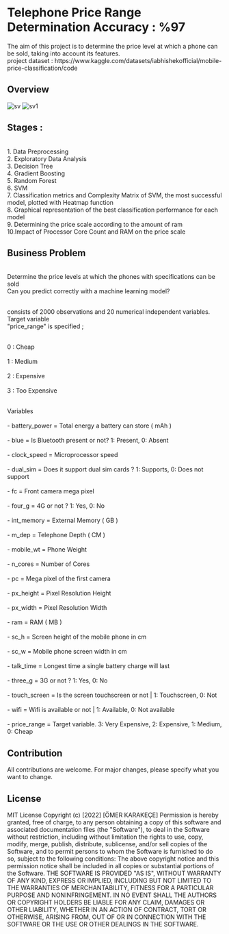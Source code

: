 <h1>Telephone Price Range Determination Accuracy : %97 </h1>
The aim of this project is to determine the price level at which a phone can be sold, taking into account its features.
<br>project dataset : https://www.kaggle.com/datasets/iabhishekofficial/mobile-price-classification/code </br>
 
<h2>Overview</h2>

![sv](https://github.com/omerkrkcc/BankApplication/assets/92057033/4e22cd4f-0010-4f34-ae69-70aea72cef42)
![sv1](https://github.com/omerkrkcc/BankApplication/assets/92057033/0ade85ab-d52b-47d0-a757-2d2592e21593)

<h2>Stages :</h2>

<br> 1. Data Preprocessing
<br> 2. Exploratory Data Analysis
<br> 3. Decision Tree
<br> 4. Gradient Boosting
<br> 5. Random Forest
<br> 6. SVM
<br> 7. Classification metrics and Complexity Matrix of SVM, the most successful model, plotted with Heatmap function
<br> 8. Graphical representation of the best classification performance for each model
<br> 9. Determining the price scale according to the amount of ram
<br> 10.Impact of Processor Core Count and RAM on the price scale

<h2>Business Problem</h2> 

<br>Determine the price levels at which the phones with specifications can be sold
<br>Can you predict correctly with a machine learning model?

<br>consists of 2000 observations and 20 numerical independent variables. Target variable
<br>"price_range" is specified ;

<br>0 : Cheap</br>
<br>1 : Medium</br>
<br>2 : Expensive</br>
<br>3 : Too Expensive</br>


<br>Variables</br>
<br>- battery_power = Total energy a battery can store ( mAh )</br>
<br>- blue = Is Bluetooth present or not? 1: Present, 0: Absent</br>
<br>- clock_speed = Microprocessor speed</br>
<br>- dual_sim = Does it support dual sim cards ? 1: Supports, 0: Does not support</br>
<br>- fc = Front camera mega pixel</br>
<br>- four_g = 4G or not ? 1: Yes, 0: No</br>
<br>- int_memory = External Memory ( GB )</br>
<br>- m_dep = Telephone Depth ( CM )</br>
<br>- mobile_wt = Phone Weight</br>
<br>- n_cores = Number of Cores</br>
<br>- pc = Mega pixel of the first camera</br>
<br> - px_height = Pixel Resolution Height</br>
<br> - px_width = Pixel Resolution Width</br>
<br> - ram = RAM ( MB )</br>
<br> - sc_h = Screen height of the mobile phone in cm</br>
<br> - sc_w = Mobile phone screen width in cm</br>
<br> - talk_time = Longest time a single battery charge will last</br>
<br> - three_g = 3G or not ? 1: Yes, 0: No</br>
<br> - touch_screen = Is the screen touchscreen or not | 1: Touchscreen, 0: Not</br>
<br> - wifi = Wifi is available or not | 1: Available, 0: Not available</br>
<br> - price_range = Target variable.  3: Very Expensive, 2: Expensive, 1: Medium, 0: Cheap</br>

## Contribution
All contributions are welcome. For major changes, please specify what you want to change.

## License
MIT License Copyright (c) [2022] [ÖMER KARAKEÇE]
Permission is hereby granted, free of charge, to any person obtaining a copy of this software 
and associated documentation files (the "Software"), to deal in the Software without restriction, 
including without limitation the rights to use, copy, modify, merge, publish, distribute, sublicense, 
and/or sell copies of the Software, and to permit persons to whom the Software is furnished to do so, 
subject to the following conditions: The above copyright notice and this permission notice shall be 
included in all copies or substantial portions of the Software. THE SOFTWARE IS PROVIDED "AS IS", 
WITHOUT WARRANTY OF ANY KIND, EXPRESS OR IMPLIED, INCLUDING BUT NOT LIMITED TO THE WARRANTIES OF 
MERCHANTABILITY, FITNESS FOR A PARTICULAR PURPOSE AND NONINFRINGEMENT. IN NO EVENT SHALL THE AUTHORS 
OR COPYRIGHT HOLDERS BE LIABLE FOR ANY CLAIM, DAMAGES OR OTHER LIABILITY, WHETHER IN AN ACTION OF CONTRACT, 
TORT OR OTHERWISE, ARISING FROM, OUT OF OR IN CONNECTION WITH THE SOFTWARE OR THE USE OR OTHER DEALINGS 
IN THE SOFTWARE.
